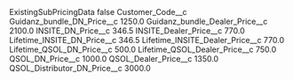 <?xml version="1.0" encoding="UTF-8"?>
<CustomMetadata xmlns="http://soap.sforce.com/2006/04/metadata" xmlns:xsi="http://www.w3.org/2001/XMLSchema-instance" xmlns:xsd="http://www.w3.org/2001/XMLSchema">
    <label>ExistingSubPricingData</label>
    <protected>false</protected>
    <values>
        <field>Customer_Code__c</field>
        <value xsi:nil="true"/>
    </values>
    <values>
        <field>Guidanz_bundle_DN_Price__c</field>
        <value xsi:type="xsd:double">1250.0</value>
    </values>
    <values>
        <field>Guidanz_bundle_Dealer_Price__c</field>
        <value xsi:type="xsd:double">2100.0</value>
    </values>
    <values>
        <field>INSITE_DN_Price__c</field>
        <value xsi:type="xsd:double">346.5</value>
    </values>
    <values>
        <field>INSITE_Dealer_Price__c</field>
        <value xsi:type="xsd:double">770.0</value>
    </values>
    <values>
        <field>Lifetime_INSITE_DN_Price__c</field>
        <value xsi:type="xsd:double">346.5</value>
    </values>
    <values>
        <field>Lifetime_INSITE_Dealer_Price__c</field>
        <value xsi:type="xsd:double">770.0</value>
    </values>
    <values>
        <field>Lifetime_QSOL_DN_Price__c</field>
        <value xsi:type="xsd:double">500.0</value>
    </values>
    <values>
        <field>Lifetime_QSOL_Dealer_Price__c</field>
        <value xsi:type="xsd:double">750.0</value>
    </values>
    <values>
        <field>QSOL_DN_Price__c</field>
        <value xsi:type="xsd:double">1000.0</value>
    </values>
    <values>
        <field>QSOL_Dealer_Price__c</field>
        <value xsi:type="xsd:double">1350.0</value>
    </values>
    <values>
        <field>QSOL_Distributor_DN_Price__c</field>
        <value xsi:type="xsd:double">3000.0</value>
    </values>
</CustomMetadata>

